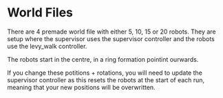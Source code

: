 # World Files
There are 4 premade world file with either 5, 10, 15 or 20 robots.
They are setup where the supervisor uses the supervisor controller and the robots use the levy_walk controller.

The robots start in the centre, in a ring formation pointint ourwards.

If you change these potitions + rotations, you will need to update the supervisor controller as this resets the robots at the start of each run, meaning that your new positions will be overwritten.
